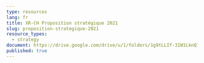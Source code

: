 ```yaml
---
type: resources
lang: fr
title: XR-CH Proposition stratégique 2021
slug: proposition-strategique-2021
resource_types:
  - strategy
document: https://drive.google.com/drive/u/1/folders/1g9tLLIf-3IW1LknQ7CHWSeb_0wzLevKb
published: true
---
```

